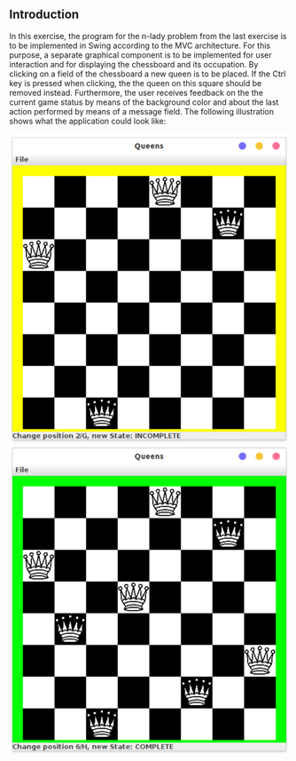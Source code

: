 ## Introduction

In this exercise, the program for the n-lady problem from the last exercise is to be implemented in Swing according to the MVC architecture. For this purpose, a separate graphical component is to be implemented for user interaction
and for displaying the chessboard and its occupation. By clicking on a field
of the chessboard a new queen is to be placed. If the Ctrl key is pressed when clicking, the
the queen on this square should be removed instead. Furthermore, the user receives feedback on the
the current game status by means of the background color and about the last action performed by means of a
message field. The following illustration shows what the application could look like:

![alt text](https://github.com/classDana/Queens-problem/blob/main/output_results/incomplete_state.png)
![alt text](https://github.com/classDana/Queens-problem/blob/main/output_results/complete_state.png)
